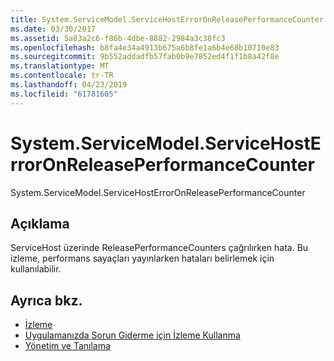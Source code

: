 ```yaml
---
title: System.ServiceModel.ServiceHostErrorOnReleasePerformanceCounter
ms.date: 03/30/2017
ms.assetid: 5a83a2c6-f86b-4dbe-8882-2984a3c38fc3
ms.openlocfilehash: b8fa4e34a4913b675a6b8fe1a6b4e68b10710e83
ms.sourcegitcommit: 9b552addadfb57fab0b9e7852ed4f1f1b8a42f8e
ms.translationtype: MT
ms.contentlocale: tr-TR
ms.lasthandoff: 04/23/2019
ms.locfileid: "61781605"
---
```

# <a name="systemservicemodelservicehosterroronreleaseperformancecounter"></a>System.ServiceModel.ServiceHostErrorOnReleasePerformanceCounter
System.ServiceModel.ServiceHostErrorOnReleasePerformanceCounter  
  
## <a name="description"></a>Açıklama  
 ServiceHost üzerinde ReleasePerformanceCounters çağrılırken hata. Bu izleme, performans sayaçları yayınlarken hataları belirlemek için kullanılabilir.  
  
## <a name="see-also"></a>Ayrıca bkz.

- [İzleme](../../../../../docs/framework/wcf/diagnostics/tracing/index.md)
- [Uygulamanızda Sorun Giderme için İzleme Kullanma](../../../../../docs/framework/wcf/diagnostics/tracing/using-tracing-to-troubleshoot-your-application.md)
- [Yönetim ve Tanılama](../../../../../docs/framework/wcf/diagnostics/index.md)
